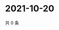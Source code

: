 # 2021-10-20

共 0 条

<!-- BEGIN WEIBO -->
<!-- 最后更新时间 Wed Oct 20 2021 04:14:13 GMT+0800 (China Standard Time) -->

<!-- END WEIBO -->
